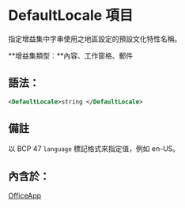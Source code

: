 
# <a name="defaultlocale-element"></a>DefaultLocale 項目
指定增益集中字串使用之地區設定的預設文化特性名稱。

 **增益集類型︰**內容、工作窗格、郵件


## <a name="syntax:"></a>語法：


```XML
<DefaultLocale>string </DefaultLocale>
```


## <a name="remarks"></a>備註

以 BCP 47 `language` 標記格式來指定值，例如 en-US。


## <a name="contained-in:"></a>內含於：

[OfficeApp](../../reference/manifest/officeapp.md)

